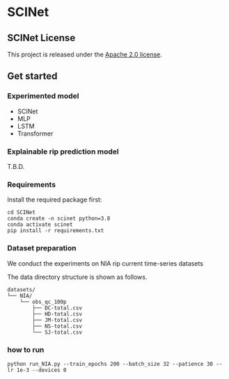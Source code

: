 # SCINet

## SCINet License
This project is released under the [Apache 2.0 license](LICENSE).


## Get started

### Experimented model
* SCINet
* MLP
* LSTM
* Transformer


### Explainable rip prediction model
T.B.D.


### Requirements
Install the required package first:
```
cd SCINet
conda create -n scinet python=3.8
conda activate scinet
pip install -r requirements.txt
```

### Dataset preparation
We conduct the experiments on NIA rip current time-series datasets

The data directory structure is shown as follows. 
```
datasets/
└── NIA/
    └── obs_qc_100p
        ├── DC-total.csv
        ├── HD-total.csv
        ├── JM-total.csv
        ├── NS-total.csv
        └── SJ-total.csv
```

### how to run
```
python run_NIA.py --train_epochs 200 --batch_size 32 --patience 30 --lr 1e-3 --devices 0
```
